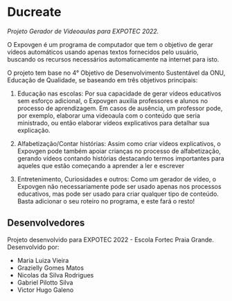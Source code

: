 # Ducreate
*Projeto Gerador de Videoaulas para EXPOTEC 2022.*

O Expovgen é um programa de computador que tem o objetivo de gerar vídeos automáticos usando apenas textos fornecidos pelo usuário, buscando os recursos necessários automaticamente na internet para isto. 

O projeto tem base no 4° Objetivo de Desenvolvimento Sustentável da ONU, Educação de Qualidade, se baseando em três objetivos principais:

1. Educação nas escolas: Por sua capacidade de gerar vídeos educativos sem esforço adicional, o Expovgen auxilia professores e alunos no processo de aprendizagem. Em casos de ausência, um professor pode, por exemplo, elaborar uma videoaula com o conteúdo que seria ministrado, ou então elaborar vídeos explicativos para detalhar sua explicação.

2. Alfabetização/Contar histórias: Assim como criar vídeos explicativos, o Expovgen pode também apoiar crianças no processo de alfabetização, gerando vídeos contando histórias destacando termos importantes para aqueles que estão começando a aprender a ler e escrever

3. Entretenimento, Curiosidades e outros: Como um gerador de vídeo, o Expovgen não necessariamente pode ser usado apenas nos processos educativos, mas pode ser usado para criar qualquer tipo de conteúdo. Basta adicionar o seu roteiro no programa, e este fará o resto!

## Desenvolvedores

Projeto desenvolvido para EXPOTEC 2022 - Escola Fortec Praia Grande.
Desenvolvido por:
- Maria Luiza Vieira
- Grazielly Gomes Matos
- Nicolas da Silva Rodrigues
- Gabriel Pilotto Silva
- Victor Hugo Galeno

